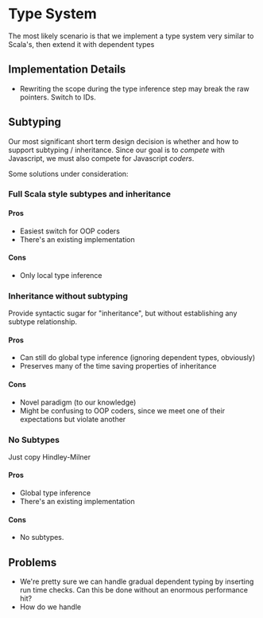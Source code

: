 # Type System
The most likely scenario is that we implement a type system very similar to Scala's, then extend it with dependent types

## Implementation Details
* Rewriting the scope during the type inference step may break the raw pointers. Switch to IDs.


## Subtyping
Our most significant short term design decision is whether and how to support subtyping / inheritance. Since our goal is to *compete* with Javascript, we must also compete for Javascript *coders*.

Some solutions under consideration:

### Full Scala style subtypes and inheritance

#### Pros
* Easiest switch for OOP coders
* There's an existing implementation

#### Cons
* Only local type inference


### Inheritance without subtyping
Provide syntactic sugar for "inheritance", but without establishing any subtype relationship.

#### Pros
* Can still do global type inference (ignoring dependent types, obviously)
* Preserves many of the time saving properties of inheritance

#### Cons
* Novel paradigm (to our knowledge)
* Might be confusing to OOP coders, since we meet one of their expectations but violate another

### No Subtypes
Just copy Hindley-Milner

#### Pros
* Global type inference
* There's an existing implementation

#### Cons
* No subtypes.


## Problems
* We're pretty sure we can handle gradual dependent typing by inserting run time checks. Can this be done without an enormous performance hit?
* How do we handle


